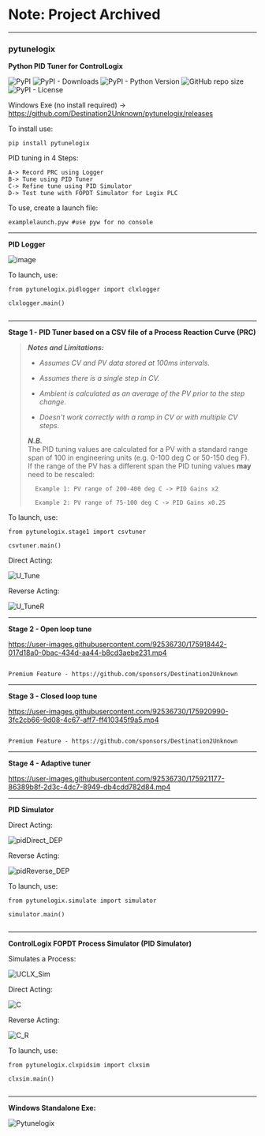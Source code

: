 # Note: Project Archived


---


### pytunelogix
**Python PID Tuner for ControlLogix**

![PyPI](https://img.shields.io/pypi/v/pytunelogix?label=pypi%20package)
![PyPI - Downloads](https://img.shields.io/pypi/dm/pytunelogix)
![PyPI - Python Version](https://img.shields.io/pypi/pyversions/pytunelogix)
![GitHub repo size](https://img.shields.io/github/repo-size/destination2unknown/pytunelogix)
![PyPI - License](https://img.shields.io/pypi/l/pytunelogix)

Windows Exe (no install required) -> https://github.com/Destination2Unknown/pytunelogix/releases

To install use:

```
pip install pytunelogix
```


PID tuning in 4 Steps:
```
A-> Record PRC using Logger
B-> Tune using PID Tuner
C-> Refine tune using PID Simulator
D-> Test tune with FOPDT Simulator for Logix PLC
```


To use, create a launch file:

```
examplelaunch.pyw #use pyw for no console
```

_________________________________________________________________________________________________________________________
**PID Logger**



![image](https://user-images.githubusercontent.com/92536730/175526532-df3cdb2c-1b42-4380-8b6f-d4f060a3194b.png)




To launch, use:
```
from pytunelogix.pidlogger import clxlogger

clxlogger.main()
    
```


_________________________________________________________________________________________________________________________
**Stage 1 - PID Tuner based on a CSV file of a Process Reaction Curve (PRC)**

> ***Notes and Limitations:***
>
> - _Assumes CV and PV data stored at 100ms intervals._
>
> - _Assumes there is a single step in CV._
>
> - _Ambient is calculated as an average of the PV prior to the step change._
>
> - _Doesn't work correctly with a ramp in CV or with multiple CV steps._
>  
>  
>  
> ***N.B.***  
> The PID tuning values are calculated for a PV with a standard range span of 100 in engineering units (e.g. 0-100 deg C or 50-150 deg F).              
> If the range of the PV has a different span the PID tuning values **may** need to be rescaled:
> 
>       Example 1: PV range of 200-400 deg C -> PID Gains x2
> 
>       Example 2: PV range of 75-100 deg C -> PID Gains x0.25
>  
>  



To launch, use:
```
from pytunelogix.stage1 import csvtuner

csvtuner.main()

```

Direct Acting:

![U_Tune](https://user-images.githubusercontent.com/92536730/179394923-8757a7b9-d1d6-482b-8bd3-8b4769937206.PNG)



Reverse Acting:

![U_TuneR](https://user-images.githubusercontent.com/92536730/179394927-d35f3e2f-943c-41cc-bfff-cfee028a821f.PNG)




_________________________________________________________________________________________________________________________
**Stage 2 - Open loop tune**





https://user-images.githubusercontent.com/92536730/175918442-017d18a0-0bac-434d-aa44-b8cd3aebe231.mp4




```

Premium Feature - https://github.com/sponsors/Destination2Unknown

```



_________________________________________________________________________________________________________________________
**Stage 3 - Closed loop tune**



https://user-images.githubusercontent.com/92536730/175920990-3fc2cb66-9d08-4c67-aff7-ff410345f9a5.mp4




```

Premium Feature - https://github.com/sponsors/Destination2Unknown

```



_________________________________________________________________________________________________________________________
**Stage 4 - Adaptive tuner**




https://user-images.githubusercontent.com/92536730/175921177-86389b8f-2d3c-4dc7-8949-db4cdd782d84.mp4



_________________________________________________________________________________________________________________________
**PID Simulator**


Direct Acting:


![pidDirect_DEP](https://user-images.githubusercontent.com/92536730/179607882-859fc354-03c9-4c69-ab1f-6a47c6e74943.PNG)




Reverse Acting:


![pidReverse_DEP](https://user-images.githubusercontent.com/92536730/179607844-f2728155-9c8a-43e7-8710-8e27b0bacc47.PNG)




To launch, use:
```
from pytunelogix.simulate import simulator

simulator.main()
    
```


_________________________________________________________________________________________________________________________
**ControlLogix FOPDT Process Simulator (PID Simulator)**


Simulates a Process:


![UCLX_Sim](https://user-images.githubusercontent.com/92536730/179607984-aaea90ac-85dc-491c-8842-8aad5e23370a.png)



Direct Acting:

![C](https://user-images.githubusercontent.com/92536730/179394941-54fdb56b-a777-4f8d-bde2-d7c2dd7c5a5f.PNG)



Reverse Acting:


![C_R](https://user-images.githubusercontent.com/92536730/179394946-eb06bedd-3006-422f-91c2-66463b97bd0c.PNG)




To launch, use:
```
from pytunelogix.clxpidsim import clxsim

clxsim.main()
    
```

_________________________________________________________________________________________________________________________


**Windows Standalone Exe:**


![Pytunelogix](https://user-images.githubusercontent.com/92536730/183046630-5fb861b3-9824-4276-b7f5-1afa51b1236c.PNG)
